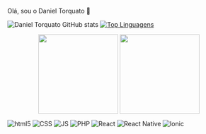 Olá, sou o Daniel Torquato 👋

![Daniel Torquato GitHub stats](https://github-readme-stats.vercel.app/api?username=danieltorquato&theme=dracula&border_radius=75&locale=pt-BR&card_width=200px)        [![Top Linguagens](https://github-readme-stats.vercel.app/api/top-langs/?username=danieltorquato&layout=compact&locale=pt-BR)](https://github.com/danieltorquato/github-readme-stats)
<p align="center">
<img height="180em" src="https://github-readme-stats.vercel.app/api?username=danieltorquato&theme=dracula&border_radius=75&locale=pt-BR" align = "center"/>
<img height="180em" src="https://github-readme-stats.vercel.app/api/top-langs?username=danieltorquato&show_icons=true&locale=en&layout=compact" align = "center"/>
</p>
<div>
<img alt="html5" src="https://img.shields.io/badge/HTML-239120?style=for-the-badge&logo=html5&logoColor=white">
<img alt="CSS" src="https://img.shields.io/badge/CSS3-1572B6?style=for-the-badge&logo=css3&logoColor=white">
<img alt="JS" src="https://img.shields.io/badge/JavaScript-F7DF1E?style=for-the-badge&logo=javascript&logoColor=black">
<img alt="PHP" src="https://img.shields.io/badge/PHP-777BB4?style=for-the-badge&logo=php&logoColor=white">
<img alt="React" src="https://img.shields.io/badge/React-20232A?style=for-the-badge&logo=react&logoColor=61DAFB">
<img alt="React Native" src="https://img.shields.io/badge/React_Native-20232A?style=for-the-badge&logo=react&logoColor=61DAFB">
<img alt="Ionic" src="https://img.shields.io/badge/Ionic-3880FF?style=for-the-badge&logo=ionic&logoColor=white">
</div>

